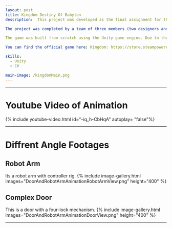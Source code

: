 ```yaml
---
layout: post
title: Kingdom Destiny Of Babylon 
description:  This project was developed as the final assignment for the "Game Design Studio 2" course in the 2nd year of the Digital Game Design Department at Istinye University. It is a reinterpretation and complete remake of an existing game, created with a new perspective.

The project was completed by a team of three members (two designers and one programmer) over a period of two weeks. Inspired by the Kingdom game series, it was developed as if it were a DLC for Kingdom: Two Crowns, strictly for educational purposes. There is absolutely no intention of making any profit from this project.

The game was built from scratch using the Unity game engine. Due to the short development time, it may contain some bugs, but it is fully playable.

You can find the official game here: Kingdom: https://store.steampowered.com/app/701160/Kingdom_Two_Crowns/

skills: 
  - Unity
  - C#

main-image: /kingdomMain.png
---
```


---
# Youtube Video of Animation
{% include youtube-video.html id="-iq_h-CbHqA" autoplay= "false"%}

---

# Diffrent Angle Footages
## Robot Arm
Its a robot arm with controller rig.
{% include image-gallery.html images="DoorAndRobotArmAnimationRobotArmView.png" height="400" %} 

## Complex Door
This is a door with a four-lock mechanism.
{% include image-gallery.html images="DoorAndRobotArmAnimationDoorView.png" height="400" %} 

---

<!-- # Header 1 
Used for the title (already generated automatically at the top)
## Header 2  
Use this for the header of each section
### Header 3 
Use this to have subsection if needed


## Embedding images 
### External images
{% include image-gallery.html images="https://live.staticflickr.com/65535/52821641477_d397e56bc4_k.jpg, https://live.staticflickr.com/65535/52822650673_f074b20d90_k.jpg" height="400"%}
<span style="font-size: 10px">"Starship Test Flight Mission" from https://www.flickr.com/photos/spacex/52821641477/</span>  
You can put in multiple entries. All images will be at a fixed height in the same row. With smaller window, they will switch to columns.  

### Embeed images
{% include image-gallery.html images="project2.jpg" height="400" %} 
place the images in project folder/images then update the file path.   


## Embedding youtube video
The second video has the autoplay on. copy and paste the 11-digit id found in the url link. <br>
*Example* : https://www.youtube.com/watch?v={**MhVw-MHGv4s**}&ab_channel=engineerguy
{% include youtube-video.html id="MhVw-MHGv4s" autoplay= "false"%}
{% include youtube-video.html id="XGC31lmdS6s" autoplay = "true" %}

you can also set up custom size by specifying the width (the aspect ratio has been set to 16/9). The default size is 560 pixels x 315 pixels.  

The width of the video below. Regardless of initial width, all the videos is responsive and will fit within the smaller screen.
{% include youtube-video.html id="tGCdLEQzde0" autoplay = "false" width= "900px" %}  

<br>

## Adding a hozontal line
---

## Starting a new line
leave two spaces "  " at the end or enter <br>

## Adding bold text
this is how you input **bold text**

## Adding italic text
Italicized text is the *cat's meow*.

## Adding ordered list
1. First item
2. Second item
3. Third item
4. Fourth item

## Adding unordered list
- First item
- Second item
- Third item
- Fourth item

## Adding code block
```ruby
def hello_world
  puts "Hello, World!"
end
```

```python
def start()
  print("time to start!")
```

```javascript
let x = 1;
if (x === 1) {
  let x = 2;
  console.log(x);
}
console.log(x);

```

## Adding external links
[Wikipedia](https://en.wikipedia.org)


## Adding block quote
> A blockquote would look great if you need to highlight something


## Adding table 

| Header 1 | Header 2 |
|----------|----------|
| Row 1, Col 1 | Row 1, Col 2 |
| Row 2, Col 1 | Row 2, Col 2 |

make sure to leave aline betwen the table and the header -->


